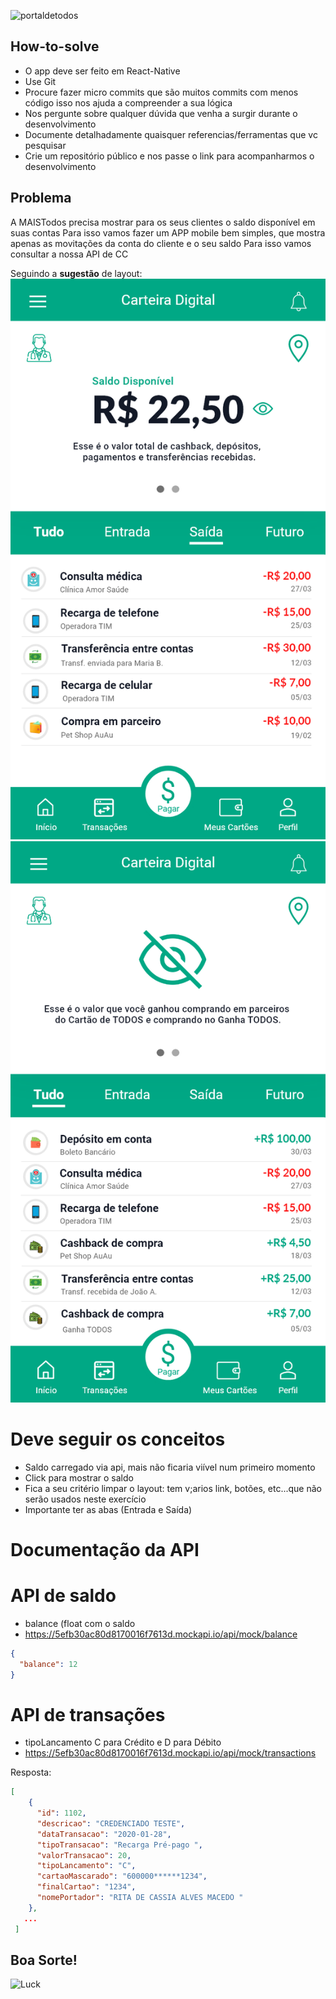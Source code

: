 ![portaldetodos](https://avatars0.githubusercontent.com/u/56608703?s=400&u=ae31a7a07d28895589b42ed0fcfc102c3d5bccff&v=4)

How-to-solve
------------
- O app deve ser feito em React-Native
- Use Git
- Procure fazer micro commits que são muitos commits com menos código isso nos ajuda a compreender a sua lógica
- Nos pergunte sobre qualquer dúvida que venha a surgir durante o desenvolvimento
- Documente detalhadamente quaisquer referencias/ferramentas que vc pesquisar
- Crie um repositório público e nos passe o link para acompanharmos o desenvolvimento


Problema
--------

A MAISTodos precisa mostrar para os seus clientes o saldo disponível em suas contas
Para isso vamos fazer um APP mobile bem simples, que mostra apenas as movitações da conta do cliente e o seu saldo
Para isso vamos consultar a nossa API de CC

Seguindo a **sugestão** de layout:
![Saldo escondido](balance.png)
![Saldo visível](hidden_balance.png)

Deve seguir os conceitos
========================
- Saldo carregado via api, mais não ficaria viível num primeiro momento
- Click para mostrar o saldo
- Fica a seu critério limpar o layout: tem v;arios link, botões, etc...que não serão usados neste exercício
- Importante ter as abas (Entrada e Saída)

Documentação da API
===================

API de saldo
=============
- balance (float com o saldo
- https://5efb30ac80d8170016f7613d.mockapi.io/api/mock/balance

```json
{
  "balance": 12
}
```

API de transações
=================

- tipoLancamento C para Crédito e D para Débito
- https://5efb30ac80d8170016f7613d.mockapi.io/api/mock/transactions


Resposta:
```json
[
    {
      "id": 1102,
      "descricao": "CREDENCIADO TESTE",
      "dataTransacao": "2020-01-28",
      "tipoTransacao": "Recarga Pré-pago ",
      "valorTransacao": 20,
      "tipoLancamento": "C",
      "cartaoMascarado": "600000******1234",
      "finalCartao": "1234",
      "nomePortador": "RITA DE CASSIA ALVES MACEDO "
    },
   ...
 ]
 ```
 
 Boa Sorte!
 ----------
![Luck](https://media.tenor.com/images/e026ce9d75219c8d82277ddf0558ee2b/tenor.gif)


 
